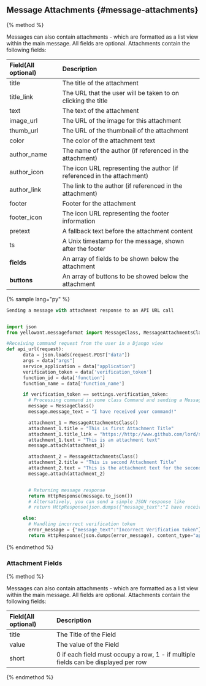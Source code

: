 ## Message Attachments {#message-attachments}

{% method %}

Messages can also contain attachments - which are formatted as a list view within the main message. All fields are optional. Attachments contain the following fields:

| Field\(All optional\) | Description |
| :--- | :--- |
| title | The title of the attachment |
| title\_link | The URL that the user will be taken to on clicking the title |
| text | The text of the attachment |
| image\_url | The URL of the image for this attachment |
| thumb\_url | The URL of the thumbnail of the attachment |
| color | The color of the attachment text |
| author\_name | The name of the author \(if referenced in the attachment\) |
| author\_icon | The icon URL representing the author \(if referenced in the attachment\) |
| author\_link | The link to the author \(if referenced in the attachment\) |
| footer | Footer for the attachment |
| footer\_icon | The icon URL representing the footer information |
| pretext | A fallback text before the attachment content |
| ts | A Unix timestamp for the message, shown after the footer |
| **fields** | An array of fields to be shown below the attachment |
| **buttons** | An array of buttons to be showed below the attachment |

  
{% sample lang="py" %}

```py
Sending a message with attachment response to an API URL call


import json
from yellowant.messageformat import MessageClass, MessageAttachmentsClass, MessageButtonsClass

#Receiving command request from the user in a Django view
def api_url(request):    
      data = json.loads(request.POST["data"])
      args = data["args"]
      service_application = data["application"]
      verification_token = data['verification_token']
      function_id = data['function']
      function_name = data['function_name']

      if verification_token == settings.verification_token:
        # Processing command in some class Command and sending a Message Object
        message = MessageClass()
        message.message_text = "I have received your command!"

        attachment_1 = MessageAttachmentsClass()
        attachment_1.title = "This is first Attachment Title"
        attachment_1.title_link = "https://http://www.github.com/lord/slate/"
        attachment_1.text = "This is an attachment text"
        message.attach(attachment_1)

        attachment_2 = MessageAttachmentsClass()
        attachment_2.title = "This is second Attachment Title"
        attachment_2.text = "This is the attachment text for the second attachment"
        message.attach(attachment_2)


        # Returning message response
        return HttpResponse(message.to_json())
        # Alternatively, you can send a simple JSON response like
        # return HttpResponse(json.dumps({"message_text":"I have received your command!", "attachments":[{"title":"This is first Attachment Title", "title_link":"https://http://www.github.com/lord/slate/", "text": "This is an attachment text"},{"title":"This is second Attachment Title", "text": "This is the attachment text for the second attachment"}]}))

      else:
        # Handling incorrect verification token
        error_message = {"message_text":"Incorrect Verification token"}
        return HttpResponse(json.dumps(error_message), content_type="application/json")

```

{% endmethod %}



### Attachment Fields

{% method %}

Messages can also contain attachments - which are formatted as a list view within the main message. All fields are optional. Attachments contain the following fields:

| Field\(All optional\) | Description |
| :--- | :--- |
| title | The Title of the Field |
| value | The value of the Field |
| short | 0 if each field must occupy a row, 1 - if multiple fields can be displayed per row |



{% endmethod %}  




